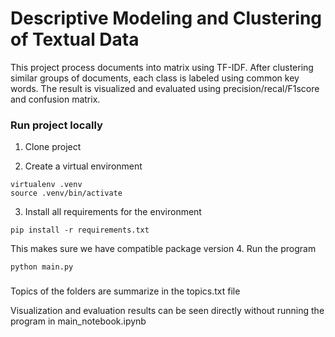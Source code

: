 # Descriptive Modeling and Clustering of Textual Data
This project process documents into matrix using TF-IDF. After clustering similar groups of documents, each class is labeled using common key words. The result is visualized and evaluated using precision/recal/F1score and confusion matrix.


### Run project locally
1. Clone project

2. Create a virtual environment
```
virtualenv .venv
source .venv/bin/activate 
```
3. Install all requirements for the environment
```
pip install -r requirements.txt
```
This makes sure we have compatible package version
4. Run the program
```
python main.py
```

### 
Topics of the folders are summarize in the topics.txt file 

Visualization and evaluation results can be seen directly without running the program in main_notebook.ipynb

